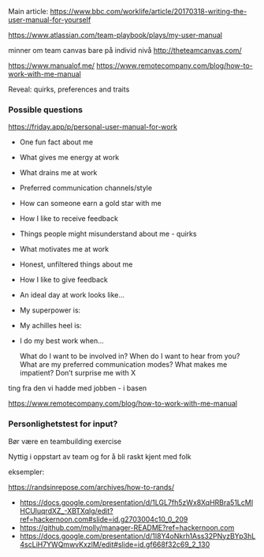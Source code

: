 Main article: https://www.bbc.com/worklife/article/20170318-writing-the-user-manual-for-yourself

https://www.atlassian.com/team-playbook/plays/my-user-manual

minner om team canvas bare på individ nivå
http://theteamcanvas.com/

https://www.manualof.me/
https://www.remotecompany.com/blog/how-to-work-with-me-manual




Reveal:
quirks, preferences and traits

### Possible questions
https://friday.app/p/personal-user-manual-for-work
- One fun fact about me
- What gives me energy at work
- What drains me at work
- Preferred communication channels/style
- How can someone earn a gold star with me
- How I like to receive feedback
- Things people might misunderstand about me - quirks

- What motivates me at work
- Honest, unfiltered things about me
- How I like to give feedback
- An ideal day at work looks like...
- My superpower is:
- My achilles heel is:
- I do my best work when...

    What do I want to be involved in?
    When do I want to hear from you?
    What are my preferred communication modes?
    What makes me impatient?
    Don’t surprise me with X

ting fra den vi hadde med jobben - i basen

https://www.remotecompany.com/blog/how-to-work-with-me-manual



### Personlighetstest for input?

Bør være en teambuilding exercise

Nyttig i oppstart av team og for å bli raskt kjent med folk


eksempler:

https://randsinrepose.com/archives/how-to-rands/
- https://docs.google.com/presentation/d/1LGL7fh5zWx8XqHRBra51LcMIHCUluqrdXZ_-XBTXqlg/edit?ref=hackernoon.com#slide=id.g2703004c10_0_209
- https://github.com/molly/manager-README?ref=hackernoon.com
- https://docs.google.com/presentation/d/1I8Y4oNkrh1Ass32PNyzBYp3hL4scLiH7YWQmwvKxzlM/edit#slide=id.gf668f32c69_2_130